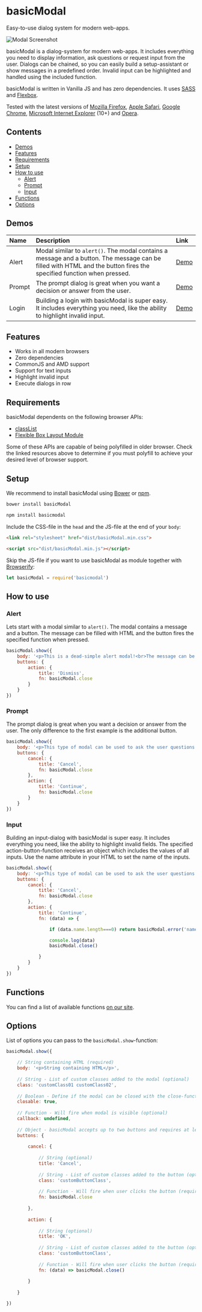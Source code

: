 # basicModal

Easy-to-use dialog system for modern web-apps.

![Modal Screenshot](http://l.electerious.com/uploads/big/7159e3679c7f52dd5be899cc476c2e72.png)

basicModal is a dialog-system for modern web-apps. It includes everything you need to display information, ask questions or request input from the user. Dialogs can be chained, so you can easily build a setup-assistant or show messages in a predefined order. Invalid input can be highlighted and handled using the included function.

basicModal is written in Vanilla JS and has zero dependencies. It uses [SASS](http://sass-lang.com) and [Flexbox](http://dev.w3.org/csswg/css-flexbox/).

Tested with the latest versions of [Mozilla Firefox](https://www.mozilla.org/en-US/firefox/new/), [Apple Safari](https://www.apple.com/safari/), [Google Chrome](https://www.google.com/chrome/browser/), [Microsoft Internet Explorer](http://windows.microsoft.com/en-us/internet-explorer/download-ie) (10+) and [Opera](http://www.opera.com/).

## Contents

- [Demos](#demos)
- [Features](#features)
- [Requirements](#requirements)
- [Setup](#setup)
- [How to use](#how-to-use)
	- [Alert](#alert)
	- [Prompt](#prompt)
	- [Input](#input)
- [Functions](#functions)
- [Options](#options)

## Demos

| Name | Description | Link |
|:-----------|:------------|:------------|
| Alert | Modal similar to `alert()`. The modal contains a message and a button. The message can be filled with HTML and the button fires the specified function when pressed. | [Demo](http://basicmodal.electerious.com/#alert) |
| Prompt | The prompt dialog is great when you want a decision or answer from the user. | [Demo](http://basicmodal.electerious.com/#prompt) |
| Login | Building a login with basicModal is super easy. It includes everything you need, like the ability to highlight invalid input. | [Demo](http://basicmodal.electerious.com/#login) |

## Features

- Works in all modern browsers
- Zero dependencies
- CommonJS and AMD support
- Support for text inputs
- Highlight invalid input
- Execute dialogs in row

## Requirements

basicModal dependents on the following browser APIs:

- [classList](http://caniuse.com/#feat=classlist)
- [Flexible Box Layout Module](http://caniuse.com/#feat=flexbox)

Some of these APIs are capable of being polyfilled in older browser. Check the linked resources above to determine if you must polyfill to achieve your desired level of browser support.

## Setup

We recommend to install basicModal using [Bower](http://bower.io/) or [npm](https://npmjs.com).

```sh
bower install basicModal
```
```sh
npm install basicmodal
```

Include the CSS-file in the `head` and the JS-file at the end of your `body`:

```html
<link rel="stylesheet" href="dist/basicModal.min.css">
```
```html
<script src="dist/basicModal.min.js"></script>
```

Skip the JS-file if you want to use basicModal as module together with [Browserify](http://browserify.org):

```js
let basicModal = require('basicmodal')
```

## How to use

### Alert

Lets start with a modal similar to `alert()`. The modal contains a message and a button. The message can be filled with HTML and the button fires the specified function when pressed.

```js
basicModal.show({
	body: '<p>This is a dead-simple alert modal!<br>The message can be filled with anything you want.</p>',
	buttons: {
		action: {
			title: 'Dismiss',
			fn: basicModal.close
		}
	}
})
```

### Prompt

The prompt dialog is great when you want a decision or answer from the user. The only difference to the first example is the additional button.

```js
basicModal.show({
	body: '<p>This type of modal can be used to ask the user questions. Are you sure you want to continue?</p>',
	buttons: {
		cancel: {
			title: 'Cancel',
			fn: basicModal.close
		},
		action: {
			title: 'Continue',
			fn: basicModal.close
		}
	}
})
```

### Input

Building an input-dialog with basicModal is super easy. It includes everything you need, like the ability to highlight invalid fields. The specified action-button-function receives an object which includes the values of all inputs. Use the name attribute in your HTML to set the name of the inputs.

```js
basicModal.show({
	body: '<p>This type of modal can be used to ask the user questions. Please enter your name:</p><input class="basicModal__text" type="text" name="name" placeholder="Jane Doe">',
	buttons: {
		cancel: {
			title: 'Cancel',
			fn: basicModal.close
		},
		action: {
			title: 'Continue',
			fn: (data) => {

				if (data.name.length===0) return basicModal.error('name')

				console.log(data)
				basicModal.close()

			}
		}
	}
})
```

## Functions

You can find a list of available functions [on our site](http://basicmodal.electerious.com/#functions).

## Options

List of options you can pass to the `basicModal.show`-function:

```js
basicModal.show({

	// String containing HTML (required)
	body: '<p>String containing HTML</p>',
	
	// String - List of custom classes added to the modal (optional)
	class: 'customClass01 customClass02',
	
	// Boolean - Define if the modal can be closed with the close-function (optional)
	closable: true,
		
	// Function - Will fire when modal is visible (optional)
	callback: undefined,
	
	// Object - basicModal accepts up to two buttons and requires at least one of them
	buttons: {
	
		cancel: {
		
			// String (optional)
			title: 'Cancel',
			
			// String - List of custom classes added to the button (optional)
			class: 'customButtonClass',
			
			// Function - Will fire when user clicks the button (required)
			fn: basicModal.close
			
		},
		
		action: {
		
			// String (optional)
			title: 'OK',
			
			// String - List of custom classes added to the button (optional)
			class: 'customButtonClass',
			
			// Function - Will fire when user clicks the button (required)
			fn: (data) => basicModal.close()
			
		}
		
	}

})
```
